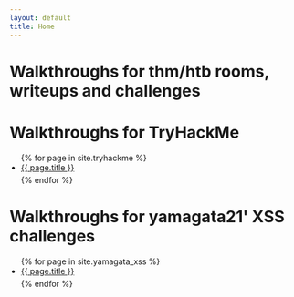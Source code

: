 ```yaml
---
layout: default
title: Home
---
```


<style>
ul {
  list-style-type: disc;
  padding-left: 20px;
}

ul li {
  display: list-item; /* assicura che i li siano blocchi */
  margin-bottom: 5px;
}
</style>

# Walkthroughs for thm/htb rooms, writeups and challenges 

# Walkthroughs for TryHackMe

<ul>
  {% for page in site.tryhackme %}
    <li><a href="{{ page.url }}">{{ page.title }}</a></li>
  {% endfor %}
</ul>

# Walkthroughs for yamagata21' XSS challenges

<ul>
  {% for page in site.yamagata_xss %}
    <li><a href="{{ page.url }}">{{ page.title }}</a></li>
  {% endfor %}
</ul>